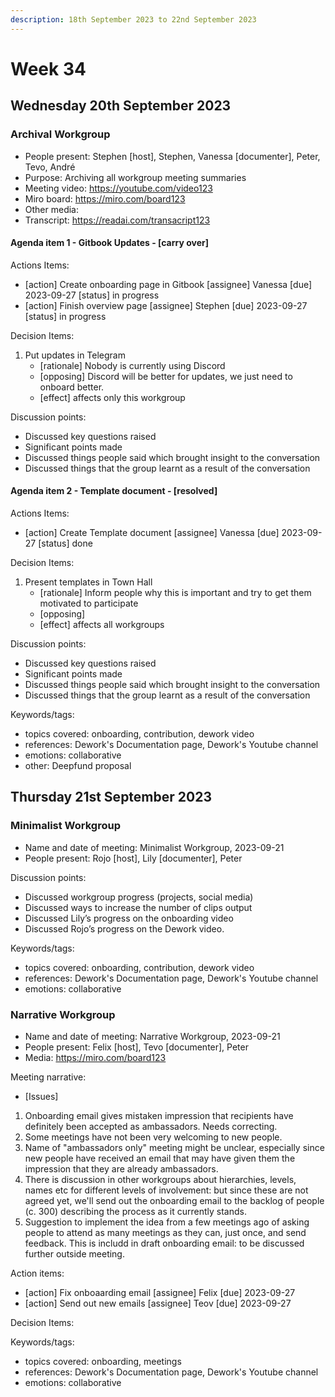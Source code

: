 ```yaml
---
description: 18th September 2023 to 22nd September 2023
---
```


# Week 34

## Wednesday 20th September 2023

### Archival Workgroup

 - People present: Stephen [host], Stephen, Vanessa [documenter], Peter, Tevo, André
 - Purpose: Archiving all workgroup meeting summaries 
 - Meeting video: https://youtube.com/video123
 - Miro board: https://miro.com/board123
 - Other media: 
 - Transcript: https://readai.com/transacript123

#### Agenda item 1 - Gitbook Updates - [carry over]

Actions Items: 
 - [action] Create onboarding page in Gitbook [assignee] Vanessa [due] 2023-09-27 [status] in progress
 - [action] Finish overview page [assignee] Stephen [due] 2023-09-27 [status] in progress

Decision Items:
1. Put updates in Telegram
    - [rationale] Nobody is currently using Discord
    - [opposing] Discord will be better for updates, we just need to onboard better.
    - [effect] affects only this workgroup

Discussion points: 
 - Discussed key questions raised 
 - Significant points made
 - Discussed things people said which brought insight to the conversation
 - Discussed things that the group learnt as a result of the conversation

#### Agenda item 2 - Template document - [resolved]

Actions Items: 
 - [action] Create Template document [assignee] Vanessa [due] 2023-09-27 [status] done

Decision Items:
1. Present templates in Town Hall
    - [rationale] Inform people why this is important and try to get them motivated to participate
    - [opposing]
    - [effect] affects all workgroups

Discussion points: 
 - Discussed key questions raised 
 - Significant points made
 - Discussed things people said which brought insight to the conversation
 - Discussed things that the group learnt as a result of the conversation

Keywords/tags:
 - topics covered: onboarding, contribution, dework video
 - references: Dework's Documentation page, Dework's Youtube channel
 - emotions: collaborative
 - other: Deepfund proposal

## Thursday 21st September 2023

### Minimalist Workgroup

 - Name and date of meeting: Minimalist Workgroup, 2023-09-21
 - People present: Rojo [host], Lily [documenter], Peter

Discussion points: 
 - Discussed workgroup progress (projects, social media) 
 - Discussed ways to increase the number of clips output
 - Discussed Lily’s progress on the onboarding video
 - Discussed Rojo’s progress on the Dework video.

Keywords/tags:
 - topics covered: onboarding, contribution, dework video
 - references: Dework's Documentation page, Dework's Youtube channel
 - emotions: collaborative

### Narrative Workgroup

 - Name and date of meeting: Narrative Workgroup, 2023-09-21
 - People present: Felix [host], Tevo [documenter], Peter
 - Media: https://miro.com/board123

Meeting narrative: 
 - [Issues]
1. Onboarding email gives mistaken impression that recipients have definitely been accepted as ambassadors. Needs correcting.
2. Some meetings have not been very welcoming to new people.
3. Name of "ambassadors only" meeting might be unclear, especially since new people have received an email that may have given them the impression that they are already ambassadors.
4. There is discussion in other workgroups about hierarchies, levels, names etc for different levels of involvement: but since these are not agreed yet, we'll send out the onboarding email to the backlog of people (c. 300) describing the process as it currently stands.
5. Suggestion to implement the idea from a few meetings ago of asking people to attend as many meetings as they can, just once, and send feedback. This is includd in draft onboarding email: to be discussed further outside meeting.

Action items: 
 - [action] Fix onboaarding email [assignee] Felix [due] 2023-09-27
 - [action] Send out new emails [assignee] Teov [due] 2023-09-27

Decision Items:

Keywords/tags:
 - topics covered: onboarding, meetings
 - references: Dework's Documentation page, Dework's Youtube channel
 - emotions: collaborative
